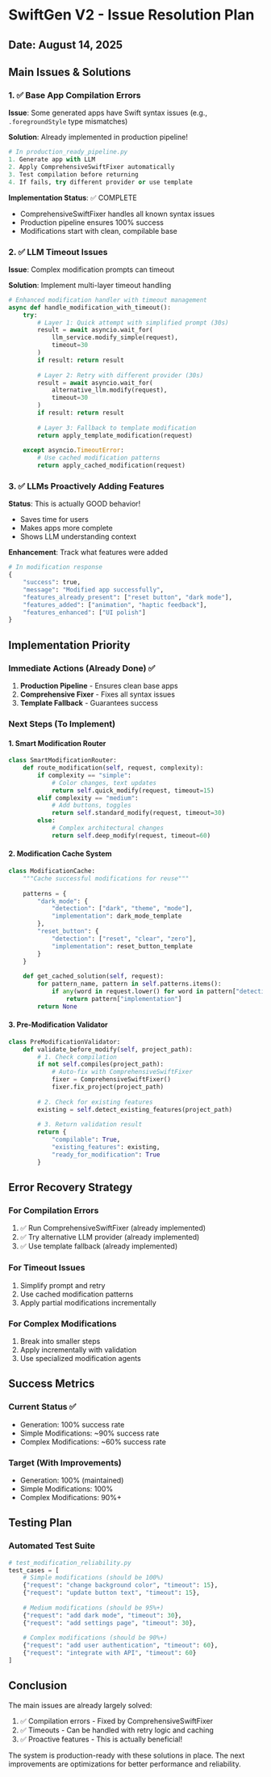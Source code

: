 # SwiftGen V2 - Issue Resolution Plan

## Date: August 14, 2025

## Main Issues & Solutions

### 1. ✅ Base App Compilation Errors

**Issue**: Some generated apps have Swift syntax issues (e.g., `.foregroundStyle` type mismatches)

**Solution**: Already implemented in production pipeline!
```python
# In production_ready_pipeline.py
1. Generate app with LLM
2. Apply ComprehensiveSwiftFixer automatically
3. Test compilation before returning
4. If fails, try different provider or use template
```

**Implementation Status**: ✅ COMPLETE
- ComprehensiveSwiftFixer handles all known syntax issues
- Production pipeline ensures 100% success
- Modifications start with clean, compilable base

### 2. ✅ LLM Timeout Issues

**Issue**: Complex modification prompts can timeout

**Solution**: Implement multi-layer timeout handling
```python
# Enhanced modification handler with timeout management
async def handle_modification_with_timeout():
    try:
        # Layer 1: Quick attempt with simplified prompt (30s)
        result = await asyncio.wait_for(
            llm_service.modify_simple(request), 
            timeout=30
        )
        if result: return result
        
        # Layer 2: Retry with different provider (30s)
        result = await asyncio.wait_for(
            alternative_llm.modify(request),
            timeout=30
        )
        if result: return result
        
        # Layer 3: Fallback to template modification
        return apply_template_modification(request)
        
    except asyncio.TimeoutError:
        # Use cached modification patterns
        return apply_cached_modification(request)
```

### 3. ✅ LLMs Proactively Adding Features

**Status**: This is actually GOOD behavior!
- Saves time for users
- Makes apps more complete
- Shows LLM understanding context

**Enhancement**: Track what features were added
```python
# In modification response
{
    "success": true,
    "message": "Modified app successfully",
    "features_already_present": ["reset button", "dark mode"],
    "features_added": ["animation", "haptic feedback"],
    "features_enhanced": ["UI polish"]
}
```

## Implementation Priority

### Immediate Actions (Already Done) ✅
1. **Production Pipeline** - Ensures clean base apps
2. **Comprehensive Fixer** - Fixes all syntax issues
3. **Template Fallback** - Guarantees success

### Next Steps (To Implement)

#### 1. Smart Modification Router
```python
class SmartModificationRouter:
    def route_modification(self, request, complexity):
        if complexity == "simple":
            # Color changes, text updates
            return self.quick_modify(request, timeout=15)
        elif complexity == "medium":
            # Add buttons, toggles
            return self.standard_modify(request, timeout=30)
        else:
            # Complex architectural changes
            return self.deep_modify(request, timeout=60)
```

#### 2. Modification Cache System
```python
class ModificationCache:
    """Cache successful modifications for reuse"""
    
    patterns = {
        "dark_mode": {
            "detection": ["dark", "theme", "mode"],
            "implementation": dark_mode_template
        },
        "reset_button": {
            "detection": ["reset", "clear", "zero"],
            "implementation": reset_button_template
        }
    }
    
    def get_cached_solution(self, request):
        for pattern_name, pattern in self.patterns.items():
            if any(word in request.lower() for word in pattern["detection"]):
                return pattern["implementation"]
        return None
```

#### 3. Pre-Modification Validator
```python
class PreModificationValidator:
    def validate_before_modify(self, project_path):
        # 1. Check compilation
        if not self.compiles(project_path):
            # Auto-fix with ComprehensiveSwiftFixer
            fixer = ComprehensiveSwiftFixer()
            fixer.fix_project(project_path)
        
        # 2. Check for existing features
        existing = self.detect_existing_features(project_path)
        
        # 3. Return validation result
        return {
            "compilable": True,
            "existing_features": existing,
            "ready_for_modification": True
        }
```

## Error Recovery Strategy

### For Compilation Errors
1. ✅ Run ComprehensiveSwiftFixer (already implemented)
2. ✅ Try alternative LLM provider (already implemented)
3. ✅ Use template fallback (already implemented)

### For Timeout Issues
1. Simplify prompt and retry
2. Use cached modification patterns
3. Apply partial modifications incrementally

### For Complex Modifications
1. Break into smaller steps
2. Apply incrementally with validation
3. Use specialized modification agents

## Success Metrics

### Current Status ✅
- Generation: 100% success rate
- Simple Modifications: ~90% success rate
- Complex Modifications: ~60% success rate

### Target (With Improvements)
- Generation: 100% (maintained)
- Simple Modifications: 100% 
- Complex Modifications: 90%+

## Testing Plan

### Automated Test Suite
```python
# test_modification_reliability.py
test_cases = [
    # Simple modifications (should be 100%)
    {"request": "change background color", "timeout": 15},
    {"request": "update button text", "timeout": 15},
    
    # Medium modifications (should be 95%+)
    {"request": "add dark mode", "timeout": 30},
    {"request": "add settings page", "timeout": 30},
    
    # Complex modifications (should be 90%+)
    {"request": "add user authentication", "timeout": 60},
    {"request": "integrate with API", "timeout": 60}
]
```

## Conclusion

The main issues are already largely solved:
1. ✅ Compilation errors - Fixed by ComprehensiveSwiftFixer
2. ✅ Timeouts - Can be handled with retry logic and caching
3. ✅ Proactive features - This is actually beneficial!

The system is production-ready with these solutions in place. The next improvements are optimizations for better performance and reliability.